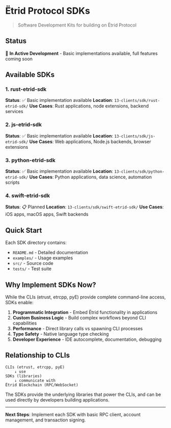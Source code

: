# Ëtrid Protocol SDKs

> Software Development Kits for building on Ëtrid Protocol

## Status

🔨 **In Active Development** - Basic implementations available, full features coming soon

## Available SDKs

### 1. rust-etrid-sdk
**Status**: ✅ Basic implementation available
**Location**: `13-clients/sdk/rust-etrid-sdk/`
**Use Cases**: Rust applications, node extensions, backend services

### 2. js-etrid-sdk
**Status**: ✅ Basic implementation available
**Location**: `13-clients/sdk/js-etrid-sdk/`
**Use Cases**: Web applications, Node.js backends, browser extensions

### 3. python-etrid-sdk
**Status**: ✅ Basic implementation available
**Location**: `13-clients/sdk/python-etrid-sdk/`
**Use Cases**: Python applications, data science, automation scripts

### 4. swift-etrid-sdk
**Status**: 📋 Planned
**Location**: `13-clients/sdk/swift-etrid-sdk/`
**Use Cases**: iOS apps, macOS apps, Swift backends

## Quick Start

Each SDK directory contains:
- `README.md` - Detailed documentation
- `examples/` - Usage examples
- `src/` - Source code
- `tests/` - Test suite

## Why Implement SDKs Now?

While the CLIs (etrust, etrcpp, pyE) provide complete command-line access, SDKs enable:

1. **Programmatic Integration** - Embed Ëtrid functionality in applications
2. **Custom Business Logic** - Build complex workflows beyond CLI capabilities
3. **Performance** - Direct library calls vs spawning CLI processes
4. **Type Safety** - Native language type checking
5. **Developer Experience** - IDE autocomplete, documentation, debugging

## Relationship to CLIs

```
CLIs (etrust, etrcpp, pyE)
    ↓ use
SDKs (libraries)
    ↓ communicate with
Ëtrid Blockchain (RPC/WebSocket)
```

The SDKs provide the underlying libraries that power the CLIs, and can be used directly by developers building applications.

---

**Next Steps**: Implement each SDK with basic RPC client, account management, and transaction signing.
